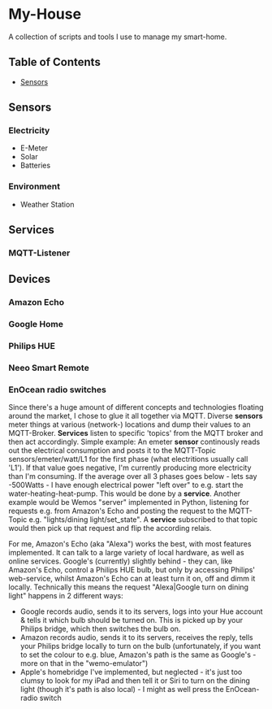 # My-House

A collection of scripts and tools I use to manage my smart-home.

## Table of Contents

 - [Sensors](#sensors)
 
 ## Sensors
 ### Electricity
 * E-Meter
 * Solar
 * Batteries
 
 ### Environment
 * Weather Station
 
 ## Services
 ### MQTT-Listener
 
 ## Devices
 ### Amazon Echo
 ### Google Home
 ### Philips HUE
 ### Neeo Smart Remote
 ### EnOcean radio switches
 
 Since there's a huge amount of different concepts and technologies floating around the market, I chose to glue it all together via MQTT. Diverse **sensors** meter things at various (network-) locations and dump their values to an MQTT-Broker.
 **Services** listen to specific 'topics' from the MQTT broker and then act accordingly.
 Simple example: An emeter **sensor** continously reads out the electrical consumption and posts it to the MQTT-Topic sensors/emeter/watt/L1 for the first phase (what electritions usually call 'L1'). If that value goes negative, I'm currently producing more electricity than I'm consuming. If the average over all 3 phases goes below - lets say -500Watts - I have enough electrical power "left over" to e.g. start the water-heating-heat-pump. This would be done by a **service**.
 Another example would be Wemos "server" implemented in Python, listening for requests e.g. from Amazon's Echo and posting the request to the MQTT-Topic e.g. "lights/dining light/set_state". A **service** subscribed to that topic would then pick up that request and flip the according relais.
 
 For me, Amazon's Echo (aka "Alexa") works the best, with most features implemented. It can talk to a large variety of local hardware, as well as online services. Google's (currently) slightly behind - they can, like Amazon's Echo, control a Philips HUE bulb, but only by accessing Philips' web-service, whilst Amazon's Echo can at least turn it on, off and dimm it locally. Technically this means the request "Alexa|Google turn on dining light" happens in 2 different ways:
 - Google records audio, sends it to its servers, logs into your Hue account & tells it which bulb should be turned on. This is picked up by your Philips bridge, which then switches the bulb on.
 - Amazon records audio, sends it to its servers, receives the reply, tells your Philips bridge locally to turn on the bulb (unfortunately, if you want to set the colour to e.g. blue, Amazon's path is the same as Google's - more on that in the "wemo-emulator")
 - Apple's homebridge I've implemented, but neglected - it's just too clumsy to look for my iPad and then tell it or Siri to turn on the dining light (though it's path is also local) - I might as well press the EnOcean-radio switch
 
 
 
